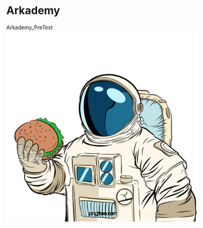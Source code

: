 # Arkademy
Arkademy_PreTest
![alt text](https://raw.githubusercontent.com/Cotllinz/Arkademy/main/Arkademy_Pretest/assets/image/Vektor_BurgerBanner.png)

